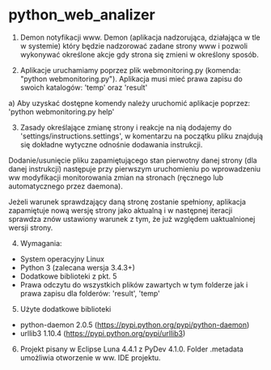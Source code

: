 # python_web_analizer

1) Demon notyfikacji www. Demon (aplikacja nadzorująca, działająca w tle w systemie) który będzie nadzorować zadane strony www i pozwoli wykonywać określone akcje gdy strona się zmieni w określony sposób. 


2) Aplikacje uruchamiamy poprzez plik webmonitoring.py (komenda: "python webmonitoring.py"). Aplikacja musi mieć prawa zapisu do swoich katalogów: 'temp' oraz 'result'

a) Aby uzyskać dostępne komendy należy uruchomić aplikacje poprzez: 'python webmonitoring.py help'


3) Zasady określające zmianę strony i reakcje na nią dodajemy do 'settings/instructions.settings', w komentarzu na początku pliku znajdują się dokładne wytyczne odnośnie dodawania instrukcji.

Dodanie/usunięcie pliku zapamiętującego stan pierwotny danej strony (dla danej instrukcji) następuje przy pierwszym uruchomieniu po wprowadzeniu ww modyfikacji monitorowania zmian na stronach (ręcznego lub automatycznego przez daemona).

Jeżeli warunek sprawdzający daną stronę zostanie spełniony, aplikacja zapamiętuje nową wersję strony jako aktualną i w następnej iteracji sprawdza znów ustawiony warunek z tym, że już względem uaktualnionej wersji strony.


4) Wymagania:
- System operacyjny Linux
- Python 3 (zalecana wersja 3.4.3+)
- Dodatkowe biblioteki z pkt. 5
- Prawa odczytu do wszystkich plików zawartych w tym folderze jak i prawa zapisu dla folderów: 'result', 'temp'

5) Użyte dodatkowe biblioteki
- python-daemon 2.0.5 (https://pypi.python.org/pypi/python-daemon)
- urllib3 1.10.4 (https://pypi.python.org/pypi/urllib3)


6) Projekt pisany w Eclipse Luna 4.4.1 z PyDev 4.1.0. Folder .metadata umożliwia otworzenie w ww. IDE projektu.
